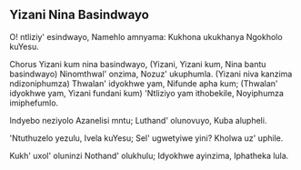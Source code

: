 ## Yizani Nina Basindwayo

O! ntliziy' esindwayo, Namehlo amnyama:
Kukhona ukukhanya Ngokholo kuYesu.

Chorus
Yizani kum nina basindwayo,
(Yizani, Yizani kum, Nina bantu basindwayo)
Ninomthwal' onzima, Nozuz' ukuphumla.
(Yizani niva kanzima ndizoniphumza)
Thwalan' idyokhwe yam, Nifunde apha kum;
(Thwalan' idyokhwe yam, Yizani fundani kum)
'Ntliziyo yam ithobekile, Noyiphumza imiphefumlo.

Indyebo neziyolo Azanelisi mntu;
Luthand' olunovuyo, Kuba alupheli.

'Ntuthuzelo yezulu, Ivela kuYesu;
Sel' ugwetyiwe yini? Kholwa uz' uphile.

Kukh' uxol' oluninzi Nothand' olukhulu;
Idyokhwe ayinzima, Iphatheka lula.

